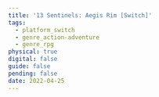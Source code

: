 ```yaml
---
title: '13 Sentinels: Aegis Rim [Switch]'
tags:
  - platform_switch
  - genre_action-adventure
  - genre_rpg
physical: true
digital: false
guide: false
pending: false
date: 2022-04-25
---
```

